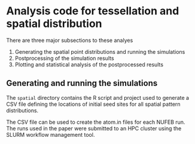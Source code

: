 # Analysis code for tessellation and spatial distribution 

There are three major subsections to these analyes

1. Generating the spatial point distributions and running the simulations
2. Postprocessing of the simulation results
3. Plotting and statistical analysis of the postprocessed results

## Generating and running the simulations

The ```spatial``` directory contains the R script and project used to generate a CSV file defining the locations of initial seed sites for all spatial pattern distributions. 

The CSV file can be used to create the atom.in files for each NUFEB run. The runs used in the paper were submitted to an HPC cluster using the SLURM workflow management tool.


